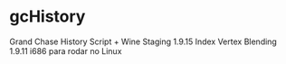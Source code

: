 # gcHistory
Grand Chase History Script + Wine Staging 1.9.15 Index Vertex Blending 1.9.11 i686 para rodar no Linux
